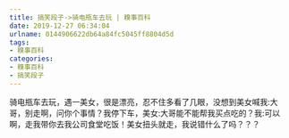 ```yaml
---
title: 搞笑段子->骑电瓶车去玩 | 糗事百科
date: 2019-12-27 06:34:04
urlname: 0144906622db64a84fc5045ff8804d5d
tags: 
- 糗事百科
categories:
- 糗事百科
- 搞笑段子
---
```

骑电瓶车去玩，遇一美女，很是漂亮，忍不住多看了几眼，没想到美女喊我:大哥，别走啊，问你个事情？我停下车，美女:大哥能不能帮我买点吃的？我:可以啊，走我带你去我公司食堂吃饭！美女扭头就走，我说错什么了吗？？？


